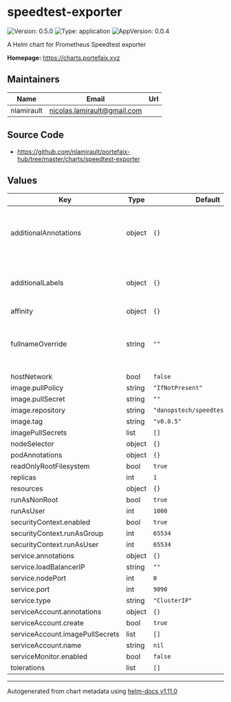 # speedtest-exporter

![Version: 0.5.0](https://img.shields.io/badge/Version-0.5.0-informational?style=flat-square) ![Type: application](https://img.shields.io/badge/Type-application-informational?style=flat-square) ![AppVersion: 0.0.4](https://img.shields.io/badge/AppVersion-0.0.4-informational?style=flat-square)

A Helm chart for Prometheus Speedtest exporter

**Homepage:** <https://charts.portefaix.xyz>

## Maintainers

| Name | Email | Url |
| ---- | ------ | --- |
| nlamirault | <nicolas.lamirault@gmail.com> |  |

## Source Code

* <https://github.com/nlamirault/portefaix-hub/tree/master/charts/speedtest-exporter>

## Values

| Key | Type | Default | Description |
|-----|------|---------|-------------|
| additionalAnnotations | object | `{}` | Additional annotations to add to the Prometheus rules |
| additionalLabels | object | `{}` | Additional labels to add to the Prometheus rules |
| affinity | object | `{}` |  |
| fullnameOverride | string | `""` | Provide a name to substitute for the full names of resources |
| hostNetwork | bool | `false` |  |
| image.pullPolicy | string | `"IfNotPresent"` |  |
| image.pullSecret | string | `""` |  |
| image.repository | string | `"danopstech/speedtest_exporter"` |  |
| image.tag | string | `"v0.0.5"` |  |
| imagePullSecrets | list | `[]` |  |
| nodeSelector | object | `{}` |  |
| podAnnotations | object | `{}` |  |
| readOnlyRootFilesystem | bool | `true` |  |
| replicas | int | `1` |  |
| resources | object | `{}` |  |
| runAsNonRoot | bool | `true` |  |
| runAsUser | int | `1000` |  |
| securityContext.enabled | bool | `true` |  |
| securityContext.runAsGroup | int | `65534` |  |
| securityContext.runAsUser | int | `65534` |  |
| service.annotations | object | `{}` |  |
| service.loadBalancerIP | string | `""` |  |
| service.nodePort | int | `0` |  |
| service.port | int | `9090` |  |
| service.type | string | `"ClusterIP"` |  |
| serviceAccount.annotations | object | `{}` |  |
| serviceAccount.create | bool | `true` |  |
| serviceAccount.imagePullSecrets | list | `[]` |  |
| serviceAccount.name | string | `nil` |  |
| serviceMonitor.enabled | bool | `false` |  |
| tolerations | list | `[]` |  |

----------------------------------------------
Autogenerated from chart metadata using [helm-docs v1.11.0](https://github.com/norwoodj/helm-docs/releases/v1.11.0)
